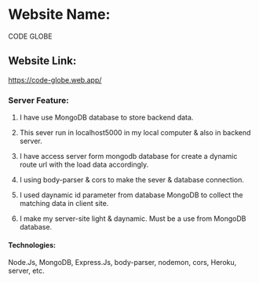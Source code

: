 # Website Name: 
CODE 
  GLOBE


## Website Link:
https://code-globe.web.app/


### Server Feature:
01. I have use MongoDB database to store backend data.

02. This sever run in localhost5000 in my local computer & also in backend server.

03. I have access server form mongodb database for create a dynamic route url with the load data accordingly.

04. I using body-parser & cors to make the sever & database connection.

05. I used daynamic id parameter from database MongoDB to collect the matching data in client site.

06. I make my server-site light & daynamic. Must be a use from MongoDB database.


#### Technologies:
Node.Js, MongoDB, Express.Js, body-parser, nodemon, cors, Heroku, server, etc.
